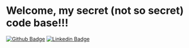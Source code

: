 # Welcome, my secret (not so secret) code base!!!

[![Github Badge](https://img.shields.io/badge/-Github-000?style=flat-square&logo=Github&logoColor=white&link=https://github.com/HgPBrito)](https://github.com/HgPBrito) [![Linkedin Badge](https://img.shields.io/badge/-LinkedIn-blue?style=flat-square&logo=Linkedin&logoColor=white&link=https://www.linkedin.com/in/hgpbrito/)](https://www.linkedin.com/in/hgpbrito/)

<!--
**HgPBrito/HgPBrito** is a ✨ _special_ ✨ repository because its `README.md` (this file) appears on your GitHub profile.

Here are some ideas to get you started:

- 🔭 I’m currently working on ...
- 🌱 I’m currently learning ...
- 👯 I’m looking to collaborate on ...
- 🤔 I’m looking for help with ...
- 💬 Ask me about ...
- 📫 How to reach me: ...
- 😄 Pronouns: ...
- ⚡ Fun fact: ...
  -->
